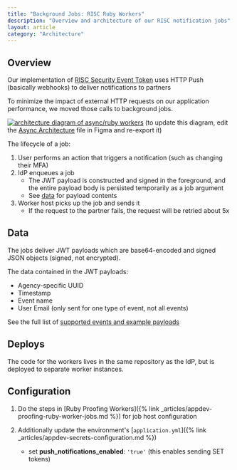 ```yaml
---
title: "Background Jobs: RISC Ruby Workers"
description: "Overview and architecture of our RISC notification jobs"
layout: article
category: "Architecture"
---
```


## Overview

Our implementation of [RISC Security Event Token](https://developers.login.gov/security-events/) uses HTTP Push (basically webhooks) to deliver notifications to partners

To minimize the impact of external HTTP requests on our application performance, we moved those calls to background jobs.

[![architecture diagram of async/ruby workers][image]][image]
(to update this diagram, edit the [Async Architecture][figma] file in Figma and re-export it)

[image]: {{site.baseurl}}/images/ruby-worker-risc-async-diagram.png
[figma]: https://www.figma.com/file/w3TLJopAqDMjER3uCo8Y6v/Async-Worker-Architecture?node-id=104%3A3

The lifecycle of a job:

1. User performs an action that triggers a notification (such as changing their MFA)
2. IdP enqueues a job
    - The JWT payload is constructed and signed in the foreground, and the entire payload body is persisted temporarily as a job argument
    - See [data](#data) for payload contents
3. Worker host picks up the job and sends it
   - If the request to the partner fails, the request will be retried about 5x

## Data

The jobs deliver JWT payloads which are base64-encoded and signed JSON objects (signed, not encrypted).

The data contained in the JWT payloads:
- Agency-specific UUID
- Timestamp
- Event name
- User Email (only sent for one type of event, not all events)

See the full list of [supported events and example payloads](https://developers.login.gov/security-events/#supported-outgoing-events)

## Deploys

The code for the workers lives in the same repository as the IdP, but is deployed to separate worker
instances.

## Configuration

1. Do the steps in [Ruby Proofing Workers]({% link _articles/appdev-proofing-ruby-worker-jobs.md %}) for job host configuration

2. Additionally update the environment's [`application.yml`]({% link _articles/appdev-secrets-configuration.md %})

    - set **push_notifications_enabled**: `'true'` (this enables sending SET tokens)
